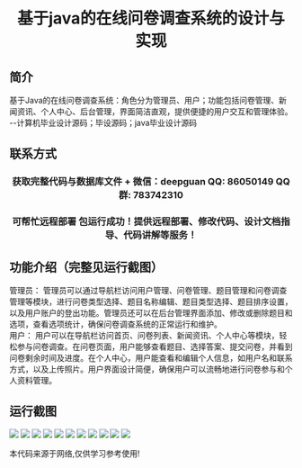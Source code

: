 <p><h1 align="center">基于java的在线问卷调查系统的设计与实现</h1></p>

## 简介
基于Java的在线问卷调查系统：角色分为管理员、用户；功能包括问卷管理、新闻资讯、个人中心、后台管理，界面简洁直观，提供便捷的用户交互和管理体验。    --计算机毕业设计源码；毕设源码；java毕业设计源码


## 联系方式
<p><h3 align="center">获取完整代码与数据库文件 + 微信：deepguan QQ: 86050149 QQ群: 783742310</h3></p>
<p><h3 align="center">可帮忙远程部署 包运行成功！提供远程部署、修改代码、设计文档指导、代码讲解等服务！</h3></p>

## 功能介绍（完整见运行截图）
管理员： 管理员可以通过导航栏访问用户管理、问卷管理、题目管理和问卷调查管理等模块，进行问卷类型选择、题目名称编辑、题目类型选择、题目排序设置，以及用户账户的登出功能。管理员还可以在后台管理界面添加、修改或删除题目和选项，查看选项统计，确保问卷调查系统的正常运行和维护。     
用户： 用户可以在导航栏访问首页、问卷列表、新闻资讯、个人中心等模块，轻松参与问卷调查。在问卷页面，用户能够查看题目、选择答案、提交问卷，并看到问卷剩余时间及进度。在个人中心，用户能查看和编辑个人信息，如用户名和联系方式，以及上传照片。用户界面设计简便，确保用户可以流畅地进行问卷参与和个人资料管理。


## 运行截图
![](img/001.jpg)
![](img/002.jpg)
![](img/003.jpg)
![](img/004.jpg)
![](img/005.jpg)
![](img/006.jpg)
![](img/007.jpg)
![](img/008.jpg)
![](img/009.jpg)
![](img/010.jpg)
![](img/011.jpg)

<p>本代码来源于网络,仅供学习参考使用!</p>
